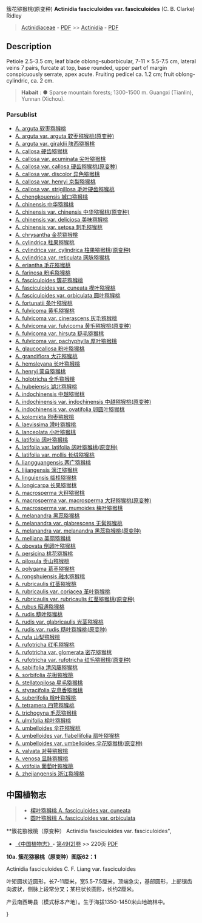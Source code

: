 簇花猕猴桃(原变种) **Actinidia fasciculoides var. fasciculoides** (C. B. Clarke) Ridley

> [Actinidiaceae](Actinidiaceae-猕猴桃科.md) - [PDF](http://www.iplant.cn/foc/pdf/Actinidiaceae.pdf) >> [Actinidia](Actinidia-猕猴桃属.md) - [PDF](http://www.iplant.cn/foc/pdf/Actinidia.pdf)

## Description

Petiole 2.5-3.5 cm; leaf blade oblong-suborbicular, 7-11 × 5.5-7.5 cm, lateral veins 7 pairs, furcate at top, base rounded, upper part of margin conspicuously serrate, apex acute. Fruiting pedicel ca. 1.2 cm; fruit oblong-cylindric, ca. 2 cm.


> **Habait** : 
>●  Sparse mountain forests; 1300-1500 m. Guangxi (Tianlin), Yunnan (Xichou).



### Parsublist

* [A.  arguta  软枣猕猴桃](Actinidia-arguta-软枣狝猴桃.md)
* [A.  arguta var. arguta  软枣猕猴桃(原变种)](Actinidia-arguta-var-arguta-软枣狝猴桃(原变种).md)
* [A.  arguta var. giraldii  陕西猕猴桃](Actinidia-arguta-var-giraldii-陕西狝猴桃.md)
* [A.  callosa  硬齿猕猴桃](Actinidia-callosa-硬齿狝猴桃.md)
* [A.  callosa var. acuminata  尖叶猕猴桃](Actinidia-callosa-var-acuminata-尖叶狝猴桃.md)
* [A.  callosa var. callosa  硬齿猕猴桃(原变种)](Actinidia-callosa-var-callosa-硬齿狝猴桃(原变种).md)
* [A.  callosa var. discolor  异色猕猴桃](Actinidia-callosa-var-discolor-异色狝猴桃.md)
* [A.  callosa var. henryi  京梨猕猴桃](Actinidia-callosa-var-henryi-京梨狝猴桃.md)
* [A.  callosa var. strigillosa  毛叶硬齿猕猴桃](Actinidia-callosa-var-strigillosa-毛叶硬齿狝猴桃.md)
* [A.  chengkouensis  城口猕猴桃](Actinidia-chengkouensis-城口狝猴桃.md)
* [A.  chinensis  中华猕猴桃](Actinidia-chinensis-中华狝猴桃.md)
* [A.  chinensis var. chinensis  中华猕猴桃(原变种)](Actinidia-chinensis-var-chinensis-中华狝猴桃(原变种).md)
* [A.  chinensis var. deliciosa  美味猕猴桃](Actinidia-chinensis-var-deliciosa-美味狝猴桃.md)
* [A.  chinensis var. setosa  刺毛猕猴桃](Actinidia-chinensis-var-setosa-刺毛狝猴桃.md)
* [A.  chrysantha  金花猕猴桃](Actinidia-chrysantha-金花狝猴桃.md)
* [A.  cylindrica  柱果猕猴桃](Actinidia-cylindrica-柱果狝猴桃.md)
* [A.  cylindrica var. cylindrica  柱果猕猴桃(原变种)](Actinidia-cylindrica-var-cylindrica-柱果狝猴桃(原变种).md)
* [A.  cylindrica var. reticulata  网脉猕猴桃](Actinidia-cylindrica-var-reticulata-网脉狝猴桃.md)
* [A.  eriantha  毛花猕猴桃](Actinidia-eriantha-毛花狝猴桃.md)
* [A.  farinosa  粉毛猕猴桃](Actinidia-farinosa-粉毛狝猴桃.md)
* [A.  fasciculoides  簇花猕猴桃](Actinidia-fasciculoides-簇花狝猴桃.md)
* [A.  fasciculoides var. cuneata  楔叶猕猴桃](Actinidia-fasciculoides-var-cuneata-楔叶狝猴桃.md)
* [A.  fasciculoides var. orbiculata  圆叶猕猴桃](Actinidia-fasciculoides-var-orbiculata-圆叶狝猴桃.md)
* [A.  fortunatii  条叶猕猴桃](Actinidia-fortunatii-条叶狝猴桃.md)
* [A.  fulvicoma  黄毛猕猴桃](Actinidia-fulvicoma-黄毛狝猴桃.md)
* [A.  fulvicoma var. cinerascens  灰毛猕猴桃](Actinidia-fulvicoma-var-cinerascens-灰毛狝猴桃.md)
* [A.  fulvicoma var. fulvicoma  黄毛猕猴桃(原变种)](Actinidia-fulvicoma-var-fulvicoma-黄毛狝猴桃(原变种).md)
* [A.  fulvicoma var. hirsuta  糙毛猕猴桃](Actinidia-fulvicoma-var-hirsuta-糙毛狝猴桃.md)
* [A.  fulvicoma var. pachyphylla  厚叶猕猴桃](Actinidia-fulvicoma-var-pachyphylla-厚叶狝猴桃.md)
* [A.  glaucocallosa  粉叶猕猴桃](Actinidia-glaucocallosa-粉叶狝猴桃.md)
* [A.  grandiflora  大花猕猴桃](Actinidia-grandiflora-大花狝猴桃.md)
* [A.  hemsleyana  长叶猕猴桃](Actinidia-hemsleyana-长叶狝猴桃.md)
* [A.  henryi  蒙自猕猴桃](Actinidia-henryi-蒙自狝猴桃.md)
* [A.  holotricha  全毛猕猴桃](Actinidia-holotricha-全毛狝猴桃.md)
* [A.  hubeiensis  湖北猕猴桃](Actinidia-hubeiensis-湖北狝猴桃.md)
* [A.  indochinensis  中越猕猴桃](Actinidia-indochinensis-中越狝猴桃.md)
* [A.  indochinensis var. indochinensis  中越猕猴桃(原变种)](Actinidia-indochinensis-var-indochinensis-中越狝猴桃(原变种).md)
* [A.  indochinensis var. ovatifolia  卵圆叶猕猴桃](Actinidia-indochinensis-var-ovatifolia-卵圆叶狝猴桃.md)
* [A.  kolomikta  狗枣猕猴桃](Actinidia-kolomikta-狗枣狝猴桃.md)
* [A.  laevissima  滑叶猕猴桃](Actinidia-laevissima-滑叶狝猴桃.md)
* [A.  lanceolata  小叶猕猴桃](Actinidia-lanceolata-小叶狝猴桃.md)
* [A.  latifolia  阔叶猕猴桃](Actinidia-latifolia-阔叶狝猴桃.md)
* [A.  latifolia var. latifolia  阔叶猕猴桃(原变种)](Actinidia-latifolia-var-latifolia-阔叶狝猴桃(原变种).md)
* [A.  latifolia var. mollis  长绒猕猴桃](Actinidia-latifolia-var-mollis-长绒狝猴桃.md)
* [A.  liangguangensis  两广猕猴桃](Actinidia-liangguangensis-两广狝猴桃.md)
* [A.  lijiangensis  漓江猕猴桃](Actinidia-lijiangensis-漓江狝猴桃.md)
* [A.  linguiensis  临桂猕猴桃](Actinidia-linguiensis-临桂狝猴桃.md)
* [A.  longicarpa  长果猕猴桃](Actinidia-longicarpa-长果狝猴桃.md)
* [A.  macrosperma  大籽猕猴桃](Actinidia-macrosperma-大籽狝猴桃.md)
* [A.  macrosperma var. macrosperma  大籽猕猴桃(原变种)](Actinidia-macrosperma-var-macrosperma-大籽狝猴桃(原变种).md)
* [A.  macrosperma var. mumoides  梅叶猕猴桃](Actinidia-macrosperma-var-mumoides-梅叶狝猴桃.md)
* [A.  melanandra  黑蕊猕猴桃](Actinidia-melanandra-黑蕊狝猴桃.md)
* [A.  melanandra var. glabrescens  无髯猕猴桃](Actinidia-melanandra-var-glabrescens-无髯狝猴桃.md)
* [A.  melanandra var. melanandra  黑蕊猕猴桃(原变种)](Actinidia-melanandra-var-melanandra-黑蕊狝猴桃(原变种).md)
* [A.  melliana  美丽猕猴桃](Actinidia-melliana-美丽狝猴桃.md)
* [A.  obovata  倒卵叶猕猴桃](Actinidia-obovata-倒卵叶狝猴桃.md)
* [A.  persicina  桃花猕猴桃](Actinidia-persicina-桃花狝猴桃.md)
* [A.  pilosula  贡山猕猴桃](Actinidia-pilosula-贡山狝猴桃.md)
* [A.  polygama  葛枣猕猴桃](Actinidia-polygama-葛枣狝猴桃.md)
* [A.  rongshuiensis  融水猕猴桃](Actinidia-rongshuiensis-融水狝猴桃.md)
* [A.  rubricaulis  红茎猕猴桃](Actinidia-rubricaulis-红茎狝猴桃.md)
* [A.  rubricaulis var. coriacea  革叶猕猴桃](Actinidia-rubricaulis-var-coriacea-革叶狝猴桃.md)
* [A.  rubricaulis var. rubricaulis  红茎猕猴桃(原变种)](Actinidia-rubricaulis-var-rubricaulis-红茎狝猴桃(原变种).md)
* [A.  rubus  昭通猕猴桃](Actinidia-rubus-昭通狝猴桃.md)
* [A.  rudis  糙叶猕猴桃](Actinidia-rudis-糙叶狝猴桃.md)
* [A.  rudis var. glabricaulis  光茎猕猴桃](Actinidia-rudis-var-glabricaulis-光茎狝猴桃.md)
* [A.  rudis var. rudis  糙叶猕猴桃(原变种)](Actinidia-rudis-var-rudis-糙叶狝猴桃(原变种).md)
* [A.  rufa  山梨猕猴桃](Actinidia-rufa-山梨狝猴桃.md)
* [A.  rufotricha  红毛猕猴桃](Actinidia-rufotricha-红毛狝猴桃.md)
* [A.  rufotricha var. glomerata  密花猕猴桃](Actinidia-rufotricha-var-glomerata-密花狝猴桃.md)
* [A.  rufotricha var. rufotricha  红毛猕猴桃(原变种)](Actinidia-rufotricha-var-rufotricha-红毛狝猴桃(原变种).md)
* [A.  sabiifolia  清风藤猕猴桃](Actinidia-sabiifolia-清风藤狝猴桃.md)
* [A.  sorbifolia  花楸猕猴桃](Actinidia-sorbifolia-花楸狝猴桃.md)
* [A.  stellatopilosa  星毛猕猴桃](Actinidia-stellatopilosa-星毛狝猴桃.md)
* [A.  styracifolia  安息香猕猴桃](Actinidia-styracifolia-安息香狝猴桃.md)
* [A.  suberifolia  栓叶猕猴桃](Actinidia-suberifolia-栓叶狝猴桃.md)
* [A.  tetramera  四萼猕猴桃](Actinidia-tetramera-四萼狝猴桃.md)
* [A.  trichogyna  毛蕊猕猴桃](Actinidia-trichogyna-毛蕊狝猴桃.md)
* [A.  ulmifolia  榆叶猕猴桃](Actinidia-ulmifolia-榆叶狝猴桃.md)
* [A.  umbelloides  伞花猕猴桃](Actinidia-umbelloides-伞花狝猴桃.md)
* [A.  umbelloides var. flabellifolia  扇叶猕猴桃](Actinidia-umbelloides-var-flabellifolia-扇叶狝猴桃.md)
* [A.  umbelloides var. umbelloides  伞花猕猴桃(原变种)](Actinidia-umbelloides-var-umbelloides-伞花狝猴桃(原变种).md)
* [A.  valvata  对萼猕猴桃](Actinidia-valvata-对萼狝猴桃.md)
* [A.  venosa  显脉猕猴桃](Actinidia-venosa-显脉狝猴桃.md)
* [A.  vitifolia  葡萄叶猕猴桃](Actinidia-vitifolia-葡萄叶狝猴桃.md)
* [A.  zhejiangensis  浙江猕猴桃](Actinidia-zhejiangensis-浙江狝猴桃.md)

## 中国植物志

> * [楔叶猕猴桃  A.  fasciculoides var. cuneata](Actinidia-fasciculoides-var-cuneata-楔叶狝猴桃.md)
> * [圆叶猕猴桃  A.  fasciculoides var. orbiculata](Actinidia-fasciculoides-var-orbiculata-圆叶狝猴桃.md)


**簇花猕猴桃（原变种） Actinidia fasciculoides var. fasciculoides",



* [《中国植物志》](http://www.iplant.cn/frps)- [第49(2)卷](http://www.iplant.cn/frps/vol/49(2)) >> 220页 [PDF](http://www.iplant.cn/frps/pdf/49(2)/220b.PDF)


**10a. 簇花猕猴桃（原变种）图版62：1**

Actinidia fasciculoides C. F. Liang var. fasciculoides

叶矩圆状近圆形，长7-11厘米，宽5.5-7.5厘米，顶端急尖，基部圆形，上部锯齿向波状，侧脉上段常分叉；某柱状长圆形，长约2厘米。

产云南西畴县（模式标本产地）。生于海拔1350-1450米山地疏林中。



}